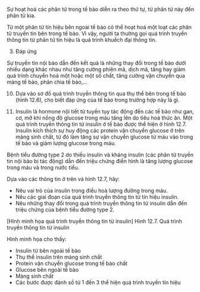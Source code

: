 Sự hoạt hoá các phân tử trong tế bào diễn ra theo thứ tự, từ phân tử này đến phân tử kia.

Từ một phân tử tín hiệu bên ngoài tế bào có thể hoạt hoá một loạt các phân tử truyền tin bên trong tế bào. Vì vậy, người ta thường gọi quá trình truyền thông tin từ phân tử tín hiệu là quá trình khuếch đại thông tin.

3. Đáp ứng

Sự truyền tin nội bào dẫn đến kết quả là những thay đổi trong tế bào dưới nhiều dạng khác nhau như tăng cường phiên mã, dịch mã, tăng hay giảm quá trình chuyển hoá một hoặc một số chất, tăng cường vận chuyển qua màng tế bào, phân chia tế bào,...

10. Dựa vào sơ đồ quá trình truyền thông tin qua thụ thể bên trong tế bào (hình 12.6), cho biết đáp ứng của tế bào trong trường hợp này là gì.

2. Insulin là hormone nội tiết từ tuyến tụy tác động đến các tế bào như gan, cơ, mỡ khi nồng độ glucose trong máu tăng lên do tiêu hoá thức ăn. Một quá trình truyền thông tin từ insulin ở tế bào được thể hiện ở hình 12.7. Insulin kích thích sự huy động các protein vận chuyển glucose ở trên màng sinh chất, từ đó làm tăng sự vận chuyển glucose từ máu vào trong tế bào và giảm lượng glucose trong máu.

Bệnh tiểu đường type 2 do thiếu insulin và kháng insulin (các phân tử truyền tin nội bào bị tác động) dẫn đến triệu chứng điển hình là tăng lượng glucose trong máu và trong nước tiểu.

Dựa vào các thông tin ở trên và hình 12.7, hãy:
- Nêu vai trò của insulin trong điều hoà lượng đường trong máu.
- Nêu các giai đoạn của quá trình truyền thông tin từ tín hiệu insulin.
- Nêu những thay đổi trong quá trình truyền thông tin từ insulin dẫn đến triệu chứng của bệnh tiểu đường type 2.

[Hình minh họa quá trình truyền thông tin từ insulin]
Hình 12.7. Quá trình truyền thông tin từ insulin

Hình minh họa cho thấy:
- Insulin từ bên ngoài tế bào
- Thụ thể insulin trên màng sinh chất
- Protein vận chuyển glucose trong tế bào chất
- Glucose bên ngoài tế bào
- Màng sinh chất
- Các bước được đánh số từ 1 đến 3 thể hiện quá trình truyền tín hiệu